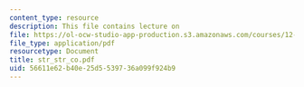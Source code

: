 ```yaml
---
content_type: resource
description: This file contains lecture on
file: https://ol-ocw-studio-app-production.s3.amazonaws.com/courses/12-524-mechanical-properties-of-rocks-fall-2005/56611e62b40e25d5539736a099f924b9_str_str_co.pdf
file_type: application/pdf
resourcetype: Document
title: str_str_co.pdf
uid: 56611e62-b40e-25d5-5397-36a099f924b9
---
```

